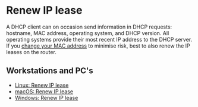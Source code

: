 # Renew IP lease 

A DHCP client can on occasion send information in DHCP requests: hostname, MAC address, operating system, and DHCP 
version. All operating systems provide their most recent IP address to the DHCP server. 
If you [change your MAC address](change-mac.md) to minimise risk, best to also renew the IP leases on the 
router.

## Workstations and PC's

* [Linux: Renew IP lease](https://linux.tymyrddin.dev/docs/services/renew-lease)
* [macOS: Renew IP lease](https://macos.tymyrddin.dev/docs/services/renew-lease)
* [Windows: Renew IP lease](https://windows.tymyrddin.dev/docs/services/renew-lease)
